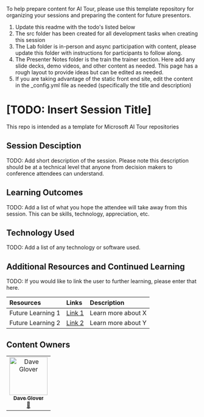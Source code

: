 To help prepare content for AI Tour, please use this template repository for organizing your sessions and preparing the content for future presentors.
1. Update this readme with the todo's listed below
2. The src folder has been created for all development tasks when creating this session
3. The Lab folder is in-person and async participation with content, please update this folder with instructions for participants to follow along.
4. The Presenter Notes folder is the train the trainer section. Here add any slide decks, demo videos, and other content as needed. This page has a rough layout to provide ideas but can be edited as needed.
5. If you are taking advantage of the static front end site, edit the content in the _config.yml file as needed (specifically the title and description)


# [TODO: Insert Session Title]

This repo is intended as a template for Microsoft AI Tour repositories

## Session Desciption

TODO: Add short description of the session. Please note this description should be at a technical level that anyone from decision makers to conference attendees can understand.

## Learning Outcomes
TODO: Add a list of what you hope the attendee will take away from this session. This can be skills, technology, appreciation, etc.

## Technology Used
TODO: Add a list of any technology or software used.

## Additional Resources and Continued Learning
TODO: If you would like to link the user to further learning, please enter that here.

| Resources          | Links                             | Description        |
|:-------------------|:----------------------------------|:-------------------|
| Future Learning 1  | [Link 1](https://www.google.com/) | Learn more about X |
| Future Learning 2  | [Link 2](https://www.google.com/) | Learn more about Y |

## Content Owners

<!-- ALL-CONTRIBUTORS-LIST:START - Do not remove or modify this section -->

<table>
<tr>
    <td align="center"><a href="http://learnanalytics.microsoft.com">
        <img src="https://github.com/gloveboxes.png" width="100px;" alt="Dave Glover
"/><br />
        <sub><b>Dave Glover
</b></sub></a><br />
            <a href="https://github.com/gloveboxes" title="talk">📢</a> 
    </td>
</tr></table>

<!-- ALL-CONTRIBUTORS-LIST:END -->

